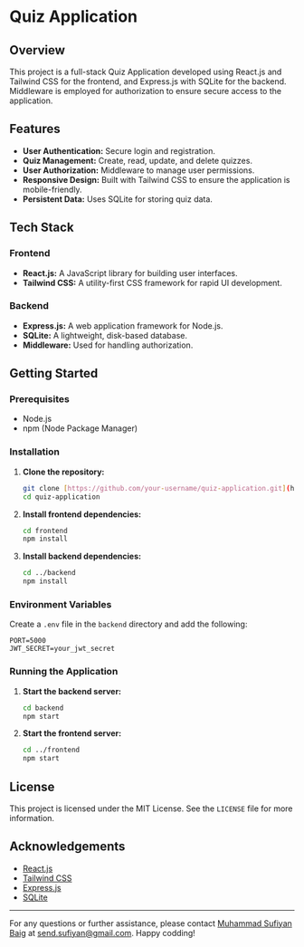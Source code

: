 # Quiz Application

## Overview

This project is a full-stack Quiz Application developed using React.js and Tailwind CSS for the frontend, and Express.js with SQLite for the backend. Middleware is employed for authorization to ensure secure access to the application.

## Features

- **User Authentication:** Secure login and registration.
- **Quiz Management:** Create, read, update, and delete quizzes.
- **User Authorization:** Middleware to manage user permissions.
- **Responsive Design:** Built with Tailwind CSS to ensure the application is mobile-friendly.
- **Persistent Data:** Uses SQLite for storing quiz data.

## Tech Stack

### Frontend
- **React.js:** A JavaScript library for building user interfaces.
- **Tailwind CSS:** A utility-first CSS framework for rapid UI development.

### Backend
- **Express.js:** A web application framework for Node.js.
- **SQLite:** A lightweight, disk-based database.
- **Middleware:** Used for handling authorization.

## Getting Started

### Prerequisites

- Node.js
- npm (Node Package Manager)

### Installation

1. **Clone the repository:**
   ```bash
   git clone [https://github.com/your-username/quiz-application.git](https://github.com/muhammadsufiyanbaig/Middleware-Quiz)
   cd quiz-application
   ```

2. **Install frontend dependencies:**
   ```bash
   cd frontend
   npm install
   ```

3. **Install backend dependencies:**
   ```bash
   cd ../backend
   npm install
   ```

### Environment Variables

Create a `.env` file in the `backend` directory and add the following:

```plaintext
PORT=5000
JWT_SECRET=your_jwt_secret
```

### Running the Application

1. **Start the backend server:**
   ```bash
   cd backend
   npm start
   ```

2. **Start the frontend server:**
   ```bash
   cd ../frontend
   npm start
   ```

## License

This project is licensed under the MIT License. See the `LICENSE` file for more information.

## Acknowledgements

- [React.js](https://reactjs.org/)
- [Tailwind CSS](https://tailwindcss.com/)
- [Express.js](https://expressjs.com/)
- [SQLite](https://www.sqlite.org/)

---

For any questions or further assistance, please contact [Muhammad Sufiyan Baig](https://muhammadsufiyanbaig.vercel.app/) at send.sufiyan@gmail.com. Happy codding!
